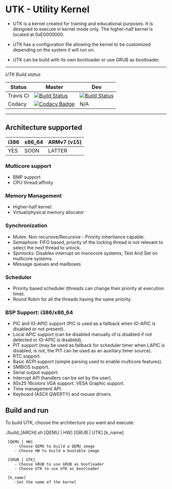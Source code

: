 # UTK - Utility Kernel

* UTK is a kernel created for training and educational purposes. It is designed to execute in kernel mode only. The higher-half kernel is located at 0xE0000000. 

* UTK has a configuration file allowing the kernel to be customized depending on the system it will run on.

* UTK can be build with its own bootloader or use GRUB as bootloader.

----------

*UTK Build status*


| Status | Master | Dev |
| --- | --- | --- |
| Travis CI | [![Build Status](https://travis-ci.org/Oxmose/UTK.svg?branch=master)](https://travis-ci.org/Oxmose/UTK) | [![Build Status](https://travis-ci.org/Oxmose/UTK.svg?branch=dev)](https://travis-ci.org/Oxmose/UTK) |
| Codacy | [![Codacy Badge](https://api.codacy.com/project/badge/Grade/14abd7a3d98d40d1abeb2ba71a06e054)](https://www.codacy.com/app/Oxmose/UTK?utm_source=github.com&amp;utm_medium=referral&amp;utm_content=Oxmose/UTK&amp;utm_campaign=Badge_Grade)| N/A |


----------

## Architecture supported
| i386 | x86_64 | ARMv7 (v15) |
| --- | --- | --- |
|  YES |   SOON |      LATTER |

### Multicore support

* BMP support
* CPU thread affinity

### Memory Management

* Higher-half kernel.
* Virtual/physical memory allocator

### Synchronization

* Mutex: Non recursive/Recursive - Priority inheritance capable.
* Semaphore: FIFO based, priority of the locking thread is not relevant to select the next thread to unlock.
* Spinlocks: Disables interrupt on monocore systems, Test And Set on multicore systems.
* Message queues and mailboxes

### Scheduler

* Priority based scheduler (threads can change their priority at execution time).
* Round Robin for all the threads having the same priority.

### BSP Support: i386/x86_64

* PIC and IO-APIC support (PIC is used as a fallback when IO-APIC is disabled or not present).
* Local APIC support (can be disabled manually of is disabled if not detected or IO-APIC is disabled),
* PIT support (may be used as fallback for scheduler timer when LAPIC is disabled, is not, the PIT can be used as an auxiliary timer source).
* RTC support.
* Basic ACPI support (simple parsing used to enable multicore features).
* SMBIOS support.
* Serial output support.
* Interrupt API (handlers can be set by the user).
* 80x25 16colors VGA support. VESA Graphic support.
* Time management API.
* Keyboard (ASCII QWERTY) and mouse drivers.

## Build and run
To build UTK, choose the architecture you want and execute:

./build_[ARCH].sh [QEMU | HW] [GRUB | UTK] [k_name]

	 [QEMU | HW]
		- Choose QEMU to build a QEMU image
		- Choose HW to build a bootable image

	 [GRUB | UTK]
		- Choose GRUB to use GRUB as bootloader
		- Choose UTK to use UTK as bootloader

	 [k_name]
		-Set the name of the kernel

